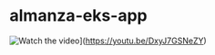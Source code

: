 # almanza-eks-app

![Watch the video](https://imgur.com/gallery/SrIiOc7)](https://youtu.be/DxyJ7GSNeZY)